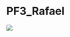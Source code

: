 # PF3_Rafael
<a href="https://rafaelcipri.github.io/PF3_Rafael/"><img src="https://user-images.githubusercontent.com/94752416/142731895-ca0a1d41-b943-413e-9d82-446407a8303b.png
"></a>
